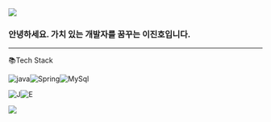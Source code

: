 <img src="https://capsule-render.vercel.app/api?type=waving&color=08298A&height=150&section=header" />

### 안녕하세요. 가치 있는 개발자를 꿈꾸는 이진호입니다.

---

📚Tech Stack

![java](https://img.shields.io/badge/Java-ED8B00?style=for-the-badge&logo=openjdk&logoColor=white)![Spring](https://img.shields.io/badge/Spring-6DB33F?style=for-the-badge&logo=spring&logoColor=white)![MySql](https://img.shields.io/badge/MySQL-005C84?style=for-the-badge&logo=mysql&logoColor=whit)


![J](https://img.shields.io/badge/IntelliJ_IDEA-000000.svg?style=for-the-badge&logo=intellij-idea&logoColor=white)![E](https://img.shields.io/badge/Eclipse-2C2255?style=for-the-badge&logo=eclipse&logoColor=white)



<img src="https://capsule-render.vercel.app/api?type=waving&color=08298A&height=150&section=footer" />
<!--
**sbi03441/sbi03441** is a ✨ _special_ ✨ repository because its `README.md` (this file) appears on your GitHub profile.

Here are some ideas to get you started:

- 🔭 I’m currently working on ...
- 🌱 I’m currently learning ...
- 👯 I’m looking to collaborate on ...
- 🤔 I’m looking for help with ...
- 💬 Ask me about ...
- 📫 How to reach me: ...
- 😄 Pronouns: ...
- ⚡ Fun fact: ...
-->
